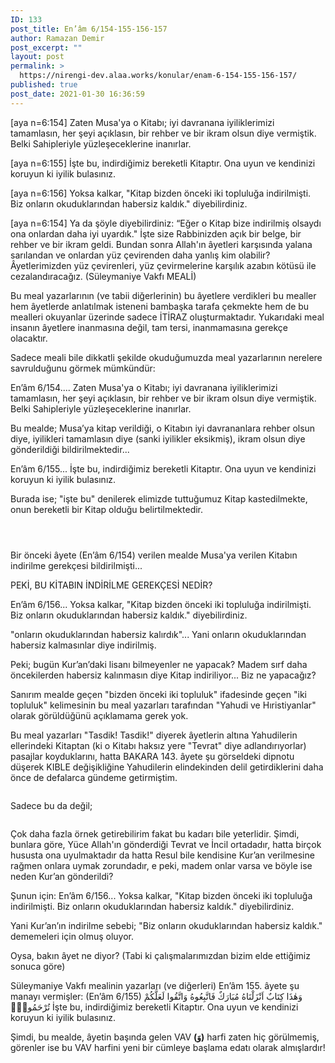 ```yaml
---
ID: 133
post_title: En’âm 6/154-155-156-157
author: Ramazan Demir
post_excerpt: ""
layout: post
permalink: >
  https://nirengi-dev.alaa.works/konular/enam-6-154-155-156-157/
published: true
post_date: 2021-01-30 16:36:59
---
```

<p>[aya n=6:154]
Zaten Musa'ya o Kitabı; iyi davranana iyiliklerimizi tamamlasın, her şeyi açıklasın, bir rehber ve bir ikram olsun diye vermiştik. Belki Sahipleriyle yüzleşeceklerine inanırlar.</p>
<p>[aya n=6:155]
İşte bu, indirdiğimiz bereketli Kitaptır. Ona uyun ve kendinizi koruyun ki iyilik bulasınız. </p>
<p>[aya n=6:156]
Yoksa kalkar, &quot;Kitap bizden önceki iki topluluğa indirilmişti. Biz onların okuduklarından habersiz kaldık.&quot; diyebilirdiniz. </p>
<p>[aya n=6:154]
Ya da şöyle diyebilirdiniz: “Eğer o Kitap bize indirilmiş olsaydı ona onlardan daha iyi uyardık.&quot; İşte size Rabbinizden açık bir belge, bir rehber ve bir ikram geldi. Bundan sonra Allah'ın âyetleri karşısında yalana sarılandan ve onlardan yüz çevirenden daha yanlış kim olabilir? Âyetlerimizden yüz çevirenleri, yüz çevirmelerine karşılık azabın kötüsü ile cezalandıracağız.
(Süleymaniye Vakfı MEALİ)</p>
<p>Bu meal yazarlarının (ve tabii diğerlerinin) bu âyetlere verdikleri bu mealler hem âyetlerde anlatılmak isteneni bambaşka tarafa çekmekte hem de bu mealleri okuyanlar üzerinde sadece İTİRAZ oluşturmaktadır. Yukarıdaki meal insanın âyetlere inanmasına değil, tam tersi, inanmamasına gerekçe olacaktır.</p>
<p>Sadece meali bile dikkatli şekilde okuduğumuzda meal yazarlarının nerelere savrulduğunu görmek mümkündür:</p>
<p>En’âm 6/154.... Zaten Musa'ya o Kitabı; iyi davranana iyiliklerimizi tamamlasın, her şeyi açıklasın, bir rehber ve bir ikram olsun diye vermiştik. Belki Sahipleriyle yüzleşeceklerine inanırlar.</p>
<p>Bu mealde; Musa’ya kitap verildiği, o Kitabın iyi davrananlara rehber olsun diye, iyilikleri tamamlasın diye (sanki iyilikler eksikmiş), ikram olsun diye gönderildiği bildirilmektedir...</p>
<p>En’âm 6/155... İşte bu, indirdiğimiz bereketli Kitaptır. Ona uyun ve kendinizi koruyun ki iyilik bulasınız.</p>
<p>Burada ise; &quot;işte bu&quot; denilerek elimizde tuttuğumuz Kitap kastedilmekte, onun bereketli bir Kitap olduğu belirtilmektedir.</p>
<p><a href="https://nirengi-dev.alaa.works/?attachment_id=134"><img src="https://nirengi-dev.alaa.works/wp-content/uploads/1-1.jpg" alt="" /></a></p>
<p><a href="https://nirengi-dev.alaa.works/?attachment_id=135"><img src="https://nirengi-dev.alaa.works/wp-content/uploads/2-1.jpg" alt="" /></a></p>
<p><a href="https://nirengi-dev.alaa.works/?attachment_id=136"><img src="https://nirengi-dev.alaa.works/wp-content/uploads/3-1.jpg" alt="" /></a></p>
<p>Bir önceki âyete (En’âm 6/154) verilen mealde Musa'ya verilen Kitabın indirilme gerekçesi bildirilmişti... </p>
<p>PEKİ, BU KİTABIN İNDİRİLME GEREKÇESİ NEDİR?</p>
<p>En’âm 6/156... Yoksa kalkar, &quot;Kitap bizden önceki iki topluluğa indirilmişti. Biz onların okuduklarından habersiz kaldık.&quot; diyebilirdiniz.</p>
<p>&quot;onların okuduklarından habersiz kalırdık&quot;... Yani onların okuduklarından habersiz kalmasınlar diye indirilmiş.</p>
<p>Peki; bugün Kur’an’daki lisanı bilmeyenler ne yapacak? Madem sırf daha öncekilerden habersiz kalınmasın diye Kitap indiriliyor... Biz ne yapacağız?</p>
<p>Sanırım mealde geçen &quot;bizden önceki iki topluluk&quot; ifadesinde geçen &quot;iki topluluk&quot; kelimesinin bu meal yazarları tarafından &quot;Yahudi ve Hıristiyanlar&quot; olarak görüldüğünü açıklamama gerek yok. </p>
<p>Bu meal yazarları &quot;Tasdik! Tasdik!&quot; diyerek âyetlerin altına Yahudilerin ellerindeki Kitaptan (ki o Kitabı haksız yere &quot;Tevrat&quot; diye adlandırıyorlar) pasajlar koyduklarını, hatta BAKARA 143. âyete şu görseldeki dipnotu düşerek KIBLE değişikliğine Yahudilerin elindekinden delil getirdiklerini daha önce de defalarca gündeme getirmiştim.</p>
<p><a href="https://nirengi-dev.alaa.works/?attachment_id=137"><img src="https://nirengi-dev.alaa.works/wp-content/uploads/4-1.jpg" alt="" /></a></p>
<p>Sadece bu da değil;</p>
<p><a href="https://nirengi-dev.alaa.works/?attachment_id=138"><img src="https://nirengi-dev.alaa.works/wp-content/uploads/5-1.jpg" alt="" /></a></p>
<p>Çok daha fazla örnek getirebilirim fakat bu kadarı bile yeterlidir. Şimdi, bunlara göre, Yüce Allah'ın gönderdiği Tevrat ve İncil ortadadır, hatta birçok hususta ona uyulmaktadır da hatta Resul bile kendisine Kur’an verilmesine rağmen onlara uymak zorundadır, e peki, madem onlar varsa ve böyle ise neden Kur’an gönderildi?</p>
<p>Şunun için:
En’âm 6/156... Yoksa kalkar, &quot;Kitap bizden önceki iki topluluğa indirilmişti. Biz onların okuduklarından habersiz kaldık.&quot; diyebilirdiniz.</p>
<p>Yani Kur’an’ın indirilme sebebi; &quot;Biz onların okuduklarından habersiz kaldık.&quot; dememeleri için olmuş oluyor.</p>
<p>Oysa, bakın âyet ne diyor? (Tabi ki çalışmalarımızdan bizim elde ettiğimiz sonuca göre)</p>
<p>Süleymaniye Vakfı mealinin yazarları (ve diğerleri) En’âm 155. âyete şu manayı vermişler:
(En’âm 6/155)
وَهٰذَا كِتَابٌ اَنْزَلْنَاهُ مُبَارَكٌ فَاتَّبِعُوهُ وَاتَّقُوا لَعَلَّكُمْ تُرْحَمُونَۙ
İşte bu, indirdiğimiz bereketli Kitaptır. Ona uyun ve kendinizi koruyun ki iyilik bulasınız.</p>
<p>Şimdi, bu mealde, âyetin başında gelen VAV <strong>(وَ)</strong> harfi zaten hiç görülmemiş, görenler ise bu VAV harfini yeni bir cümleye başlama edatı olarak almışlardır!</p>